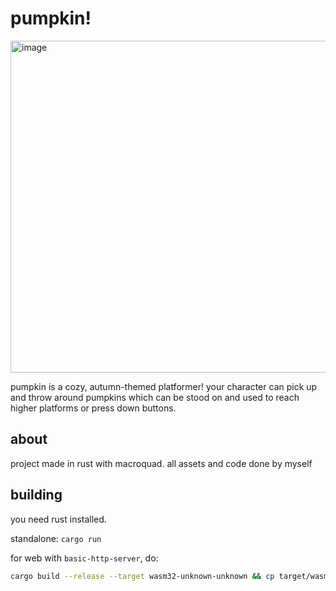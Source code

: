 # pumpkin!

<img width="1085" height="531" alt="image" src="https://github.com/user-attachments/assets/d150930d-885f-4a0f-a5a4-6e7ea60274a3" />

pumpkin is a cozy, autumn-themed platformer! your character can pick up and throw around pumpkins which can be stood on and used to reach higher platforms or press down buttons.

## about

project made in rust with macroquad. all assets and code done by myself

## building

you need rust installed.

standalone: `cargo run`

for web with `basic-http-server`, do:
```bash
cargo build --release --target wasm32-unknown-unknown && cp target/wasm32-unknown-unknown/release/pumpkin.wasm web/ && basic-http-server web/
```